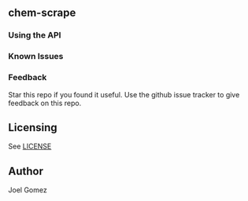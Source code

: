 ## chem-scrape

### Using the API

### Known Issues

### Feedback
Star this repo if you found it useful. Use the github issue tracker to give
feedback on this repo.

## Licensing
See [LICENSE](LICENSE)

## Author
Joel Gomez
